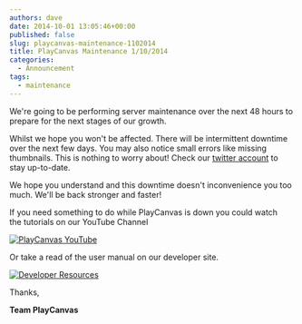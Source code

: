 ```yaml
---
authors: dave
date: 2014-10-01 13:05:46+00:00
published: false
slug: playcanvas-maintenance-1102014
title: PlayCanvas Maintenance 1/10/2014
categories:
  - Announcement
tags:
  - maintenance
---
```


We're going to be performing server maintenance over the next 48 hours to prepare for the next stages of our growth.

Whilst we hope you won't be affected. There will be intermittent downtime over the next few days. You may also notice small errors like missing thumbnails. This is nothing to worry about! Check our [twitter account](https://twitter.com/playcanvas) to stay up-to-date.

We hope you understand and this downtime doesn't inconvenience you too much. We'll be back stronger and faster!

If you need something to do while PlayCanvas is down you could watch the tutorials on our YouTube Channel

[![PlayCanvas YouTube](/img/playcanvas-youtube.jpg)](https://www.youtube.com/watch?v=3l5uV2RjFXo&list=PL0KdXFF26E4Bpjx5R3B8LH6blmU-h3JLV)

Or take a read of the user manual on our developer site.

[![Developer Resources](/img/developer-resources.jpg)](https://developer.playcanvas.com)

Thanks,

**Team PlayCanvas**
